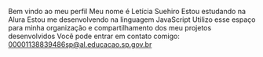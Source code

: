 Bem vindo ao meu perfil
Meu nome é Letícia Suehiro
Estou estudando na Alura
Estou me desenvolvendo na linguagem JavaScript
Utilizo esse espaço para minha organização e compartilhamento dos meu projetos desenvolvidos
Você pode entrar em contato comigo: 00001138839486sp@al.educacao.sp.gov.br
